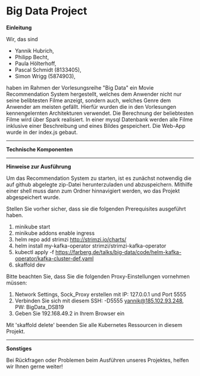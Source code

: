 # Big Data Project

**Einleitung**  

Wir, das sind
- Yannik Hubrich,
- Philipp Becht,
- Paula Hölterhoff,
- Pascal Schmidt (8133405),
- Simon Wrigg (5874903), 

haben im Rahmen der Vorlesungsreihe "Big Data" ein Movie Recommendation System hergestellt, welches dem Anwender nicht nur seine belibtesten Filme anzeigt, sondern auch, welches Genre dem Anwender am meisten gefällt.
Hierfür wurden die in den Vorlesungen kennengelernten Architekturen verwendet. Die Berechnung der beliebtesten Filme wird über Spark realisiert. In einer mysql Datenbank werden alle Filme inklusive einer Beschreibung und eines Bildes gespeichert. Die Web-App wurde in der index.js gebaut.

**************************

**Technische Komponenten**

























***************************


**Hinweise zur Ausführung**


Um das Recommendation System zu starten, ist es zunächst notwendig die auf github abgelegte zip-Datei herunterzuladen und abzuspeichern.
Mithilfe einer shell muss dann zum Ordner hinnavigiert werden, wo das Projekt abgespeichert wurde.

Stellen Sie vorher sicher, dass sie die folgenden Prerequisites ausgeführt haben.
1) minikube start
3) minikube addons enable ingress
4) helm repo add strimzi http://strimzi.io/charts/
5) helm install my-kafka-operator strimzi/strimzi-kafka-operator
6) kubectl apply -f https://farberg.de/talks/big-data/code/helm-kafka-operator/kafka-cluster-def.yaml
7) skaffold dev


Bitte beachten Sie, dass Sie die folgenden Proxy-Einstellungen vornehmen müssen:
1) Network Settings, Sock_Proxy erstellen mit IP: 127.0.0.1 und Port 5555
2) Verbinden Sie sich mit diesem SSH: -D5555 yannik@185.102.93.248, PW: BigData_DSB19
3) Geben Sie 192.168.49.2 in Ihrem Browser ein



Mit 'skaffold delete' beenden Sie alle Kubernetes Ressourcen in diesem Projekt.


*************


**Sonstiges**

Bei Rückfragen oder Problemen beim Ausführen unseres Projektes, helfen wir Ihnen gerne weiter!

